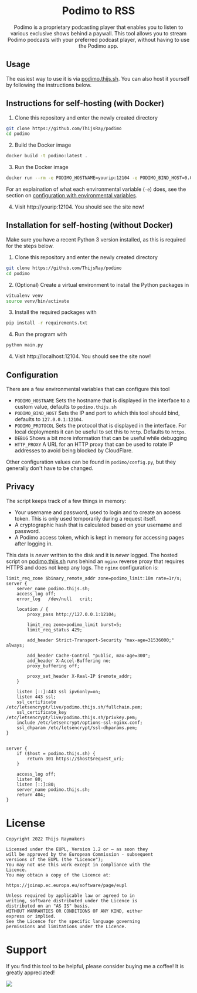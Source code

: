 <div align="center">

# Podimo to RSS

Podimo is a proprietary podcasting player that enables you to listen to various exclusive shows behind a paywall.
This tool allows you to stream Podimo podcasts with your preferred podcast player, without having to use the Podimo app.
</div>


## Usage
The easiest way to use it is via [podimo.thijs.sh](https://podimo.thijs.sh). You can also host it yourself by following the instructions below.

## Instructions for self-hosting (with Docker)
1. Clone this repository and enter the newly created directory
```sh
git clone https://github.com/ThijsRay/podimo
cd podimo
```

2. Build the Docker image
```sh
docker build -t podimo:latest .
```

3. Run the Docker image
```sh
docker run --rm -e PODIMO_HOSTNAME=yourip:12104 -e PODIMO_BIND_HOST=0.0.0.0:12104 -e PODIMO_PROTOCOL=http -p -e ZENROWS_API=APIKEY 12104:12104 podimo:latest
```
For an explaination of what each environmental variable (`-e`) does, see the section on [configuration with environmental variables](#configuration).

4. Visit http://yourip:12104. You should see the site now!

## Installation for self-hosting (without Docker)
Make sure you have a recent Python 3 version installed, as this is required for the steps below.

1. Clone this repository and enter the newly created directory
```sh
git clone https://github.com/ThijsRay/podimo
cd podimo
```

2. (Optional) Create a virtual environment to install the Python packages in
```sh
vitualenv venv
source venv/bin/activate
```

3. Install the required packages with 
```sh
pip install -r requirements.txt
```

4. Run the program with
```sh
python main.py
```
4. Visit http://localhost:12104. You should see the site now!


## Configuration
There are a few environmental variables that can configure this tool
- `PODIMO_HOSTNAME` Sets the hostname that is displayed in the interface to a custom value, defaults to `podimo.thijs.sh`
- `PODIMO_BIND_HOST` Sets the IP and port to which this tool should bind, defaults to `127.0.0.1:12104`.
- `PODIMO_PROTOCOL` Sets the protocol that is displayed in the interface. For local 
deployments it can be useful to set this to `http`. Defaults to `https`.
- `DEBUG` Shows a bit more information that can be useful while debugging
- `HTTP_PROXY` A URL for an HTTP proxy that can be used to rotate IP addresses to avoid being blocked by CloudFlare.

Other configuration values can be found in `podimo/config.py`, but they generally don't have to be changed.

## Privacy
The script keeps track of a few things in memory:
- Your username and password, used to login and to create an access token. This is only used temporarily during a request itself.
- A cryptographic hash that is calculated based on your username and password.
- A Podimo access token, which is kept in memory for accessing pages after logging in.

This data is _never_ written to the disk and it is _never_ logged. The hosted script on [podimo.thijs.sh](https://podimo.thijs.sh) runs behind an `nginx` reverse proxy that requires HTTPS and does not keep any logs. The `nginx` configuration is:
```nginx
limit_req_zone $binary_remote_addr zone=podimo_limit:10m rate=1r/s;
server {
	server_name podimo.thijs.sh;
	access_log off;
	error_log   /dev/null   crit;

	location / {
		proxy_pass http://127.0.0.1:12104;

		limit_req zone=podimo_limit burst=5;
		limit_req_status 429;

		add_header Strict-Transport-Security "max-age=31536000;" always;

		add_header Cache-Control "public, max-age=300";
		add_header X-Accel-Buffering no;
		proxy_buffering off;

		proxy_set_header X-Real-IP $remote_addr;
	}

	listen [::]:443 ssl ipv6only=on;
	listen 443 ssl;
	ssl_certificate /etc/letsencrypt/live/podimo.thijs.sh/fullchain.pem; 
	ssl_certificate_key /etc/letsencrypt/live/podimo.thijs.sh/privkey.pem;
	include /etc/letsencrypt/options-ssl-nginx.conf;
	ssl_dhparam /etc/letsencrypt/ssl-dhparams.pem;
}


server {
	if ($host = podimo.thijs.sh) {
		return 301 https://$host$request_uri;
	}

	access_log off;
	listen 80;
	listen [::]:80;
	server_name podimo.thijs.sh;
	return 404;
}
```

# License
```
Copyright 2022 Thijs Raymakers

Licensed under the EUPL, Version 1.2 or – as soon they
will be approved by the European Commission - subsequent
versions of the EUPL (the "Licence");
You may not use this work except in compliance with the
Licence.
You may obtain a copy of the Licence at:

https://joinup.ec.europa.eu/software/page/eupl

Unless required by applicable law or agreed to in
writing, software distributed under the Licence is
distributed on an "AS IS" basis,
WITHOUT WARRANTIES OR CONDITIONS OF ANY KIND, either
express or implied.
See the Licence for the specific language governing
permissions and limitations under the Licence.
```

# Support
If you find this tool to be helpful, please consider buying me a coffee! It is greatly appreciated!

<a href="https://www.buymeacoffee.com/thijsr"><img src="https://img.buymeacoffee.com/button-api/?text=Buy me a coffee&emoji=&slug=thijsr&button_colour=BD5FFF&font_colour=ffffff&font_family=Poppins&outline_colour=000000&coffee_colour=FFDD00" /></a>
